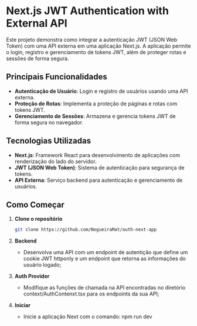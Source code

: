 # Next.js JWT Authentication with External API

Este projeto demonstra como integrar a autenticação JWT (JSON Web Token) com uma API externa em uma aplicação Next.js. A aplicação permite o login, registro e gerenciamento de tokens JWT, além de proteger rotas e sessões de forma segura.

## Principais Funcionalidades

- **Autenticação de Usuário**: Login e registro de usuários usando uma API externa.
- **Proteção de Rotas**: Implementa a proteção de páginas e rotas com tokens JWT.
- **Gerenciamento de Sessões**: Armazena e gerencia tokens JWT de forma segura no navegador.

## Tecnologias Utilizadas

- **Next.js**: Framework React para desenvolvimento de aplicações com renderização do lado do servidor.
- **JWT (JSON Web Token)**: Sistema de autenticação para segurança de tokens.
- **API Externa**: Serviço backend para autenticação e gerenciamento de usuários.

## Como Começar

1. **Clone o repositório**

   ```bash
   git clone https://github.com/NogueiraMat/auth-next-app

2. **Backend**
   - Desenvolva uma API com um endpoint de autentição que define um cookie JWT httponly e um endpoint que retorna as informações do usuário logado;

3. **Auth Provider**
   - Modifique as funções de chamada na API encontradas no diretório context/AuthContenxt.tsx para os endpoints da sua API;

4. **Iniciar**
   - Inicie a aplicação Next com o comando: npm run dev
